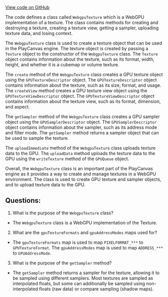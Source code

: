 [View code on GitHub](https://github.com/playcanvas/engine/src/platform/graphics/webgpu/webgpu-texture.js)

The code defines a class called `WebgpuTexture` which is a WebGPU implementation of a texture. The class contains methods for creating and destroying a texture, creating a texture view, getting a sampler, uploading texture data, and losing context. 

The `WebgpuTexture` class is used to create a texture object that can be used in the PlayCanvas engine. The texture object is created by passing a `Texture` object to the constructor of the `WebgpuTexture` class. The `Texture` object contains information about the texture, such as its format, width, height, and whether it is a cubemap or volume texture. 

The `create` method of the `WebgpuTexture` class creates a GPU texture object using the `GPUTextureDescriptor` object. The `GPUTextureDescriptor` object contains information about the texture, such as its size, format, and usage. The `createView` method creates a GPU texture view object using the `GPUTextureViewDescriptor` object. The `GPUTextureViewDescriptor` object contains information about the texture view, such as its format, dimension, and aspect. 

The `getSampler` method of the `WebgpuTexture` class creates a GPU sampler object using the `GPUSamplerDescriptor` object. The `GPUSamplerDescriptor` object contains information about the sampler, such as its address mode and filter mode. The `getSampler` method returns a sampler object that can be used to sample the texture. 

The `uploadImmediate` method of the `WebgpuTexture` class uploads texture data to the GPU. The `uploadData` method uploads the texture data to the GPU using the `writeTexture` method of the `GPUQueue` object. 

Overall, the `WebgpuTexture` class is an important part of the PlayCanvas engine as it provides a way to create and manage textures in a WebGPU environment. The class is used to create GPU texture and sampler objects, and to upload texture data to the GPU.
## Questions: 
 1. What is the purpose of the `WebgpuTexture` class?
- The `WebgpuTexture` class is a WebGPU implementation of the Texture.

2. What are the `gpuTextureFormats` and `gpuAddressModes` maps used for?
- The `gpuTextureFormats` map is used to map `PIXELFORMAT_***` to `GPUTextureFormat`. The `gpuAddressModes` map is used to map `ADDRESS_***` to `GPUAddressMode`.
 
3. What is the purpose of the `getSampler` method?
- The `getSampler` method returns a sampler for the texture, allowing it to be sampled using different samplers. Most textures are sampled as interpolated floats, but some can additionally be sampled using non-interpolated floats (raw data) or compare sampling (shadow maps).